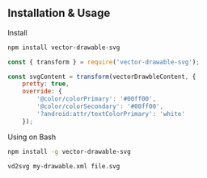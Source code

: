 ## Installation & Usage

Install

```sh
npm install vector-drawable-svg
```

```js
const { transform } = require('vector-drawable-svg');

const svgContent = transform(vectorDrawbleContent, {
	pretty: true,
	override: {
		'@color/colorPrimary': '#00ff00',
		'@color/colorSecondary': '#00ff00',
		'?android:attr/textColorPrimary': 'white'
	});
```

Using on Bash

```sh
npm install -g vector-drawable-svg
```



```sh
vd2svg my-drawable.xml file.svg
```

